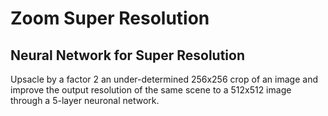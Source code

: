 # Zoom Super Resolution

## Neural Network for Super Resolution

Upsacle by a factor 2 an under-determined 256x256 crop of an image and improve the output resolution of the same scene to a 512x512 image through a 5-layer neuronal network.


